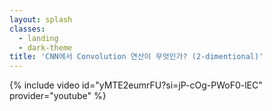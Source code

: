```yaml
---
layout: splash
classes:
  - landing
  - dark-theme
title: 'CNN에서 Convolution 연산이 무엇인가? (2-dimentional)'
---
```



{% include video id="yMTE2eumrFU?si=jP-cOg-PWoF0-lEC" provider="youtube" %}

